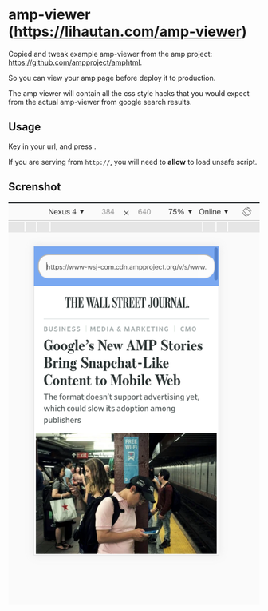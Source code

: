 # amp-viewer (https://lihautan.com/amp-viewer)

Copied and tweak example amp-viewer from the amp project: https://github.com/ampproject/amphtml.

So you can view your amp page before deploy it to production.

The amp viewer will contain all the css style hacks that you would expect from the actual amp-viewer from google search results.

## Usage
Key in your url, and press <Enter>.

If you are serving from `http://`, you will need to **allow** to load unsafe script.

## Screnshot

![screenshot](./screenshot/screenshot.png)
